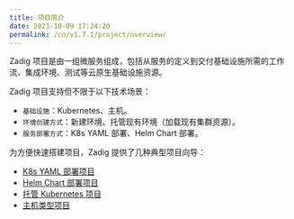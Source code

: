 ```yaml
---
title: 项目简介
date: 2021-10-09 17:24:20
permalink: /cn/v1.7.1/project/overview/
---
```

Zadig 项目是由一组微服务组成，包括从服务的定义到交付基础设施所需的工作流、集成环境、测试等云原生基础设施资源。

Zadig 项目支持但不限于以下技术场景：
- `基础设施`：Kubernetes、主机。
- `环境创建方式`：新建环境、托管现有环境（加载现有集群资源）。
- `服务部署方式`：K8s YAML 部署、Helm Chart 部署。

为方便快速搭建项目，Zadig 提供了几种典型项目向导：
* [K8s YAML 部署项目](/v1.7.1/project/k8s-yaml/)
* [Helm Chart 部署项目](/v1.7.1/project/helm-chart/)
* [托管 Kubernetes 项目](/v1.7.1/project/host-k8s-resources/)
* [主机类型项目](/v1.7.1/project/vm/)
